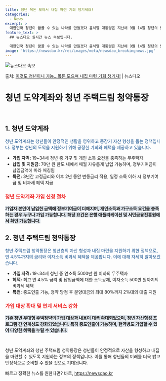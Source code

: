 ```yaml
---
title: 청년 목돈 모아서 내집 마련 기회 챙기세요!
categories:
  - News
excerpt: >
  대한민국 청년이 꿈꿀 수 있는 나라를 만들겠다 윤석열 대통령은 지난해 9월 14일 청년의 날 기념식에서 대한…
feature_text: >
  ## 뉴스다오 실시간 뉴스 속보입니다.

  대한민국 청년이 꿈꿀 수 있는 나라를 만들겠다 윤석열 대통령은 지난해 9월 14일 청년의 날 기념식에서 대한…
image: 'https://newsdao.kr/res/images/meta/newsdao_breakingnews.jpg'
---
```


![뉴스다오 속보](https://newsdao.kr/res/images/meta/newsdao_breakingnews.jpg)

<p>출처: <a href="https://newsdao.kr/3250" rel="dofollow">이것도 청년이니 가능…목돈 모으며 내집 마련 기회 챙기자!</a> | 뉴스다오</p>

<h1>청년 도약계좌와 청년 주택드림 청약통장</h1>

<p data-ke-size="size16">&nbsp;</p>

<h2 data-ke-size="size26">1. 청년 도약계좌</h2>

<p><span style="color: #1a5490;">청년 도약계좌는 청년들이 안정적인 생활을 영위하고 중장기 자산 형성을 돕는 정책입니다. 정부는 청년의 도약을 지원하기 위해 공정한 기회와 혜택을 제공하고 있습니다.</span></p>

<ul>
<li><b>가입 자격:</b> 19~34세 청년 중 가구 및 개인 소득 요건을 충족하는 무주택자</li>
<li><b>납입 및 지원금:</b> 70만 원 한도 내에서 매월 자유롭게 납입 가능하며, 정부기여금이 납입금액에 따라 매칭됨</li>
<li><b>특전:</b> 3년간 고정금리와 이후 2년 동안 변동금리 적용, 일정 소득 이하 시 정부기여금 및 비과세 혜택 지급</li>
</ul>

<h3><b><span style="color: #ee2323;">청년 도약계좌 가입 신청 절차</span></b></h3>

<p><b><span style="background-color: #21538527;">가입자 본인이 납입한 금액에 정부기여금이 더해지며, 개인소득과 가구소득 요건을 충족하는 경우 누구나 가입 가능합니다. 해당 요건은 은행 애플리케이션 및 서민금융진흥원에서 확인 가능합니다.</span></b></p>

<h2 data-ke-size="size26">2. 청년 주택드림 청약통장</h2>

<p><span style="color: #1a5490;">청년 주택드림 청약통장은 청년층의 자산 형성과 내집 마련을 지원하기 위한 정책으로, 연 4.5%까지의 금리와 이자소득 비과세 혜택을 제공합니다. 이에 대해 자세히 알아보겠습니다.</span></p>

<ul>
<li><b>가입 자격:</b> 19~34세 청년 중 연소득 5000만 원 이하의 무주택자</li>
<li><b>혜택:</b> 최고 연 4.5% 금리 및 납입금액에 대한 소득공제, 이자소득 500만 원까지의 비과세 혜택</li>
<li><b>특전:</b> 중도인출 가능, 청약 당첨 후 분양대금의 최대 80%까지 2%대의 대출 지원</li>
</ul>

<h3><b><span style="color: #ee2323;">가입 대상 확대 및 연계 서비스 강화</span></b></h3>

<p><b><span style="background-color: #21538527;">기존 청년 우대형 주택청약의 가입 대상과 내용이 대폭 확대되었으며, 청년 자산형성 프로그램 간 연계성도 강화되었습니다. 특히 중도인출이 가능하며, 현역병도 가입할 수 있어 다양한 혜택을 누릴 수 있습니다.</span></b></p>

<p data-ke-size="size16">&nbsp;</p>

<p>청년 도약계좌와 청년 주택드림 청약통장은 청년들이 안정적으로 자산을 형성하고 내집을 마련할 수 있도록 지원하는 정부의 정책입니다. 이를 통해 청년들의 미래를 더욱 밝고 안정적으로 준비할 수 있을 것으로 기대됩니다.</p>
 

빠르고 정확한 뉴스를 원한다면? 바로, <a href="https://newsdao.kr" rel="dofollow">https://newsdao.kr</a>



